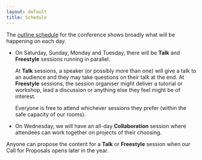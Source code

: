 ```yaml
---
layout: default
title: Schedule
---
```


The [outline schedule](https://pretalx.com/pycon-uk-2020/schedule/) for the conference 
shows broadly what will be happening on each day.

*   On Saturday, Sunday, Monday and Tuesday, there will be **Talk** and **Freestyle** sessions
    running in parallel.

    At **Talk** sessions, a speaker (or possibly more than one) will give a talk to an audience and they
    may take questions on their talk at the end.
    At **Freestyle** sessions, the session organiser might deliver a tutorial or workshop, lead a discussion
    or anything else they feel might be of interest.

    Everyone is free to attend whichever sessions they prefer (within the safe capacity of our rooms).

*   On Wednesday, we will have an all-day **Collaboration** session where attendees can work
    together on projects of their choosing.

Anyone can propose the content for a **Talk** or **Freestyle** session when our Call for Proposals opens
later in the year. 
